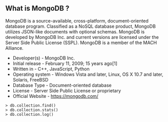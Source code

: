 ## **What is MongoDB** ?

MongoDB is a source-available, cross-platform, document-oriented database program. Classified as a NoSQL database product, MongoDB utilizes JSON-like documents with optional schemas. MongoDB is developed by MongoDB Inc. and current versions are licensed under the Server Side Public License (SSPL). MongoDB is a member of the MACH Alliance.

- Developer(s) - MongoDB Inc.
- Initial release - February 11, 2009; 15 years ago[1]
- Written in - C++, JavaScript, Python
- Operating system - Windows Vista and later, Linux, OS X 10.7 and later, Solaris, FreeBSD
- Database Type - Document-oriented database
- License - Server Side Public License or proprietary
- Official Website - https://mongodb.com/

```mongodb
> db.collection.find()
> db.collection.stats()
> db.collection.log()
```